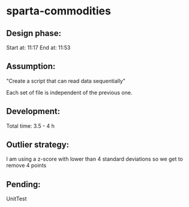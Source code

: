 # sparta-commodities

## Design phase:

Start at: 11:17
End at: 11:53

## Assumption:

"Create a script that can read data sequentially"

Each set of file is independent of the previous one.

## Development:

Total time: 3.5 - 4 h

## Outlier strategy:
I am using a z-score with lower than 4 standard deviations so we get to remove 4 points

## Pending:

UnitTest


